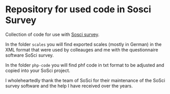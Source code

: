 # Repository for used code in Sosci Survey

Collection of code for use with [Sosci survey](https://www.soscisurvey.de).

In the folder `scales` you will find exported scales (mostly in German) in the XML format that were used by colleauges and me with the questionnaire software SoSci survey.

In the folder `php-code` you will find phf code in txt format to be adjusted and copied into your SoSci project.

I wholeheartedly thank the team of SoSci for their maintenance of the SoSci survey software and the help I have received over the years.
